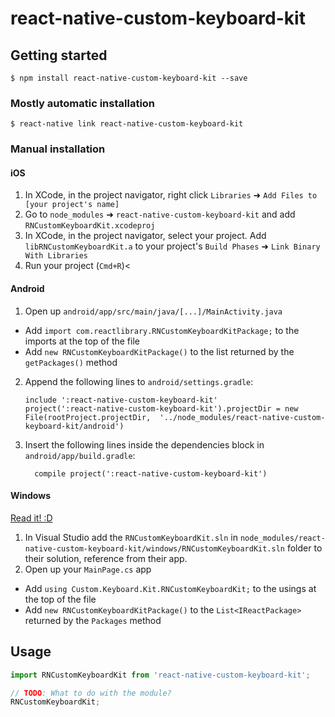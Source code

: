 
# react-native-custom-keyboard-kit

## Getting started

`$ npm install react-native-custom-keyboard-kit --save`

### Mostly automatic installation

`$ react-native link react-native-custom-keyboard-kit`

### Manual installation


#### iOS

1. In XCode, in the project navigator, right click `Libraries` ➜ `Add Files to [your project's name]`
2. Go to `node_modules` ➜ `react-native-custom-keyboard-kit` and add `RNCustomKeyboardKit.xcodeproj`
3. In XCode, in the project navigator, select your project. Add `libRNCustomKeyboardKit.a` to your project's `Build Phases` ➜ `Link Binary With Libraries`
4. Run your project (`Cmd+R`)<

#### Android

1. Open up `android/app/src/main/java/[...]/MainActivity.java`
  - Add `import com.reactlibrary.RNCustomKeyboardKitPackage;` to the imports at the top of the file
  - Add `new RNCustomKeyboardKitPackage()` to the list returned by the `getPackages()` method
2. Append the following lines to `android/settings.gradle`:
  	```
  	include ':react-native-custom-keyboard-kit'
  	project(':react-native-custom-keyboard-kit').projectDir = new File(rootProject.projectDir, 	'../node_modules/react-native-custom-keyboard-kit/android')
  	```
3. Insert the following lines inside the dependencies block in `android/app/build.gradle`:
  	```
      compile project(':react-native-custom-keyboard-kit')
  	```

#### Windows
[Read it! :D](https://github.com/ReactWindows/react-native)

1. In Visual Studio add the `RNCustomKeyboardKit.sln` in `node_modules/react-native-custom-keyboard-kit/windows/RNCustomKeyboardKit.sln` folder to their solution, reference from their app.
2. Open up your `MainPage.cs` app
  - Add `using Custom.Keyboard.Kit.RNCustomKeyboardKit;` to the usings at the top of the file
  - Add `new RNCustomKeyboardKitPackage()` to the `List<IReactPackage>` returned by the `Packages` method


## Usage
```javascript
import RNCustomKeyboardKit from 'react-native-custom-keyboard-kit';

// TODO: What to do with the module?
RNCustomKeyboardKit;
```
  